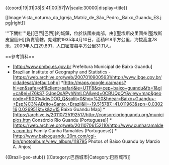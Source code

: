 {{coord|19|31|08|S|41|00|57|W|scale:30000|display=title}}

[[Image:Vista_noturna_da_Igreja_Matriz_de_São_Pedro,_Baixo_Guandu_ES.jpg|right]]

'''下關杜'''是[[巴西|巴西]]的城鎮，位於該國東南部，由[[聖埃斯皮里圖州|聖埃斯皮里圖州]]負責管轄，始建於1935年4月10日，面積918平方公里，海拔高度78米，2009年人口29,891，人口密度每平方公里31.11人。

==參考資料==
* [http://www.pmbg.es.gov.br Prefeitura Municipal de Baixo Guandu]
* Brazilian Institute of Geography and Statistics - [https://web.archive.org/web/20070109005631/http://www.ibge.gov.br/cidadesat/default.php]
*[http://maps.google.ca/maps?hl=en&safe=off&client=safari&ie=UTF8&q=cep+baixo+guandu&fb=1&gl=ca&ei=IZ6kS7jGJpeQsAPyhNmLCA&ved=0CBUQpQY&view=map&geocode=FR031v4dwDOO_Q&split=0&hq=%20&hnear=Baixo+Guandu+-+Esp%C3%ADrito+Santo,+Brazil&ll=-19.515787,-41.011963&spn=0.030216,0.026951&t=k&z=15 Baixo Guandu Map]
*[https://archive.is/20110725192517/http://consorciorioguandu.org/municipios.htm Consórcio Rio Guandu (Portuguese)]
*[https://web.archive.org/web/20110706152110/http://www.cunharamaldes.com.br/ Family Cunha Ramaldes (Portuguese)]
*[http://www.baixoguandu.20m.com/cgi-bin/photoalbum/view_album/118795 Photos of Baixo Guandu by Marcio A. Anjos]

{{Brazil-geo-stub}}
[[Category:巴西城市|Category:巴西城市]]